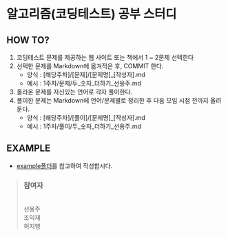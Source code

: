 # 알고리즘(코딩테스트) 공부 스터디

## HOW TO?
  1. 코딩테스트 문제를 제공하는 웹 사이트 또는 책에서 1 ~ 2문제 선택한다
  2. 선택한 문제를 Markdown에 옮겨적은 후, COMMIT 한다.
     - 양식 : [해당주차]/[문제]/[문제명]_[작성자].md
     - 예시 : 1주차/문제/두_숫자_더하기_선용주.md
  3. 올라온 문제를 자신있는 언어로 각자 풀이한다.
  4. 풀이한 문제는 Markdown에 언어/문제별로 정리한 후 다음 모임 시점 전까지 올려둔다.
     - 양식 : [해당주차]/[풀이]/[문제명]_[작성자].md
     - 예시 : 1주차/풀이/두_숫자_더하기_선용주.md

## EXAMPLE
  - [example폴더](/example)를 참고하여 작성합시다.

> ### 참여자 
> <br> 선용주
> <br> 조익재
> <br> 허지행